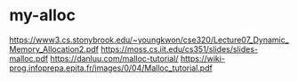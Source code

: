 # my-alloc

https://www3.cs.stonybrook.edu/~youngkwon/cse320/Lecture07_Dynamic_Memory_Allocation2.pdf
https://moss.cs.iit.edu/cs351/slides/slides-malloc.pdf
https://danluu.com/malloc-tutorial/
https://wiki-prog.infoprepa.epita.fr/images/0/04/Malloc_tutorial.pdf
